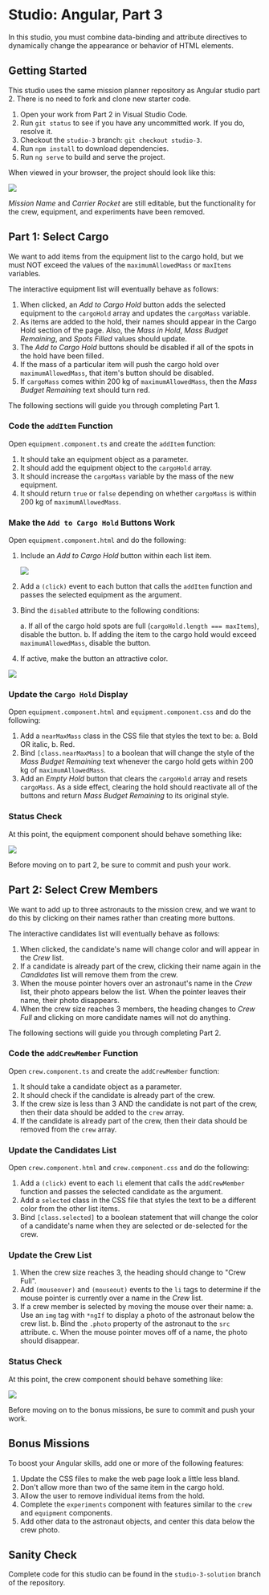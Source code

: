 # Studio: Angular, Part 3

In this studio, you must combine data-binding and attribute directives
to dynamically change the appearance or behavior of HTML elements.

## Getting Started

This studio uses the same mission planner repository as Angular studio
part 2. There is no need to fork and clone new starter code.

1.  Open your work from Part 2 in Visual Studio Code.
2.  Run `git status` to see if you have any uncommitted work. If you do,
    resolve it.
3.  Checkout the `studio-3` branch: `git checkout studio-3`.
4.  Run `npm install` to download dependencies.
5.  Run `ng serve` to build and serve the project.

When viewed in your browser, the project should look like this:

![](figures/angular-lsn3-starter-page.png)

*Mission Name* and *Carrier Rocket* are still editable, but the
functionality for the crew, equipment, and experiments have been
removed.

## Part 1: Select Cargo

We want to add items from the equipment list to the cargo hold, but we
must NOT exceed the values of the `maximumAllowedMass` or `maxItems`
variables.

The interactive equipment list will eventually behave as follows:

1.  When clicked, an *Add to Cargo Hold* button adds the selected
    equipment to the `cargoHold` array and updates the `cargoMass`
    variable.
2.  As items are added to the hold, their names should appear in the
    Cargo Hold section of the page. Also, the *Mass in Hold*, *Mass
    Budget Remaining*, and *Spots Filled* values should update.
3.  The *Add to Cargo Hold* buttons should be disabled if all of the
    spots in the hold have been filled.
4.  If the mass of a particular item will push the cargo hold over
    `maximumAllowedMass`, that item\'s button should be disabled.
5.  If `cargoMass` comes within 200 kg of `maximumAllowedMass`, then the
    *Mass Budget Remaining* text should turn red.

The following sections will guide you through completing Part 1.

### Code the `addItem` Function

Open `equipment.component.ts` and create the `addItem` function:

1.  It should take an equipment object as a parameter.
2.  It should add the equipment object to the `cargoHold` array.
3.  It should increase the `cargoMass` variable by the mass of the new
    equipment.
4.  It should return `true` or `false` depending on whether `cargoMass`
    is within 200 kg of `maximumAllowedMass`.

### Make the `Add to Cargo Hold` Buttons Work

Open `equipment.component.html` and do the following:

1.  Include an *Add to Cargo Hold* button within each list item.

    ![](figures/minimal-addtocargo-buttons.png)

2.  Add a `(click)` event to each button that calls the `addItem`
    function and passes the selected equipment as the argument.

3.  Bind the `disabled` attribute to the following conditions:

    a.  If all of the cargo hold spots are full
        (`cargoHold.length === maxItems`), disable the button.
    b.  If adding the item to the cargo hold would exceed
        `maximumAllowedMass`, disable the button.

4.  If active, make the button an attractive color.

![](figures/styled-addtocargo-buttons.png)

### Update the `Cargo Hold` Display

Open `equipment.component.html` and `equipment.component.css` and do the
following:

1.  Add a `nearMaxMass` class in the CSS file that styles the text to
    be:
    a.  Bold OR italic,
    b.  Red.
2.  Bind `[class.nearMaxMass]` to a boolean that will change the style
    of the *Mass Budget Remaining* text whenever the cargo hold gets
    within 200 kg of `maximumAllowedMass`.
3.  Add an *Empty Hold* button that clears the `cargoHold` array and
    resets `cargoMass`. As a side effect, clearing the hold should
    reactivate all of the buttons and return *Mass Budget Remaining* to
    its original style.

### Status Check

At this point, the equipment component should behave something like:

![](figures/equipment-list-interactions.gif)

Before moving on to part 2, be sure to commit and push your work.

## Part 2: Select Crew Members

We want to add up to three astronauts to the mission crew, and we want
to do this by clicking on their names rather than creating more buttons.

The interactive candidates list will eventually behave as follows:

1.  When clicked, the candidate\'s name will change color and will
    appear in the *Crew* list.
2.  If a candidate is already part of the crew, clicking their name
    again in the *Candidates* list will remove them from the crew.
3.  When the mouse pointer hovers over an astronaut\'s name in the
    *Crew* list, their photo appears below the list. When the pointer
    leaves their name, their photo disappears.
4.  When the crew size reaches 3 members, the heading changes to *Crew
    Full* and clicking on more candidate names will not do anything.

The following sections will guide you through completing Part 2.

### Code the `addCrewMember` Function

Open `crew.component.ts` and create the `addCrewMember` function:

1.  It should take a candidate object as a parameter.
2.  It should check if the candidate is already part of the crew.
3.  If the crew size is less than 3 AND the candidate is not part of the
    crew, then their data should be added to the `crew` array.
4.  If the candidate is already part of the crew, then their data should
    be removed from the `crew` array.

### Update the Candidates List

Open `crew.component.html` and `crew.component.css` and do the
following:

1.  Add a `(click)` event to each `li` element that calls the
    `addCrewMember` function and passes the selected candidate as the
    argument.
2.  Add a `selected` class in the CSS file that styles the text to be a
    different color from the other list items.
3.  Bind `[class.selected]` to a boolean statement that will change the
    color of a candidate\'s name when they are selected or de-selected
    for the crew.

### Update the Crew List

1.  When the crew size reaches 3, the heading should change to \"Crew
    Full\".
2.  Add `(mouseover)` and `(mouseout)` events to the `li` tags to
    determine if the mouse pointer is currently over a name in the
    *Crew* list.
3.  If a crew member is selected by moving the mouse over their name:
    a.  Use an `img` tag with `*ngIf` to display a photo of the
        astronaut below the crew list.
    b.  Bind the `.photo` property of the astronaut to the `src`
        attribute.
    c.  When the mouse pointer moves off of a name, the photo should
        disappear.

### Status Check

At this point, the crew component should behave something like:

![](figures/crew-list-interactions.gif)

Before moving on to the bonus missions, be sure to commit and push your
work.

## Bonus Missions

To boost your Angular skills, add one or more of the following features:

1.  Update the CSS files to make the web page look a little less bland.
2.  Don\'t allow more than two of the same item in the cargo hold.
3.  Allow the user to remove individual items from the hold.
4.  Complete the `experiments` component with features similar to the
    `crew` and `equipment` components.
5.  Add other data to the astronaut objects, and center this data below
    the crew photo.

## Sanity Check

Complete code for this studio can be found in the `studio-3-solution`
branch of the repository.
